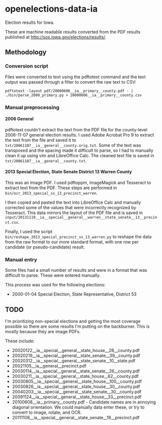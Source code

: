 # openelections-data-ia

Election results for Iowa.

These are machine readable results converted from the PDF results published at http://sos.iowa.gov/elections/results/.

## Methodology

### Conversion script

Files were converted to text using the pdftotext command and the text output was passed through a filter to convert the raw text to CSV:

```
pdftotext -layout pdf/20000606__ia__primary__county.pdf - | ./bin/parse_2000_primary.py > 20000606__ia__primary__county.csv
```

### Manual preprocessing

#### 2006 General

pdftotext couldn't extract the text from the PDF file for the county-level 2006-11-07 general election results.  I used Adobe Acrobat Pro 9 to extract the text from the file and saved it to ``txt/20061107__ia__general__county.orig.txt``.  Some of the text was transposed and the spacing made it difficult to parse, so I had to manually clean it up using vim and LibreOffice Calc.  The cleaned text file is saved in ``txt/20061107__ia__general__county.txt``.

#### 2013 Special Election, State Senate District 13 Warren County

This was an Image PDF.  I used pdftoppm, ImageMagick and Tesseract to extract text from the PDF.  These steps are performed in ``bin/ocr_2013_special_ss_13_precinct_warren``.

I then copied and pasted the text into LibreOffice Calc and manually corrected some of the values that were incorrectly recognized by Tesseract.  This data mirrors the layout of the PDF file and is saved in ``input/20131119__ia__special__general__warren__state_senate__13__precinct.csv``.

Finally, I used the script ``bin/reshape_2013_special_precinct_ss_13_warren.py`` to reshape the data from the raw format to our more standard format, with one row per candidate (or pseudo-candidate) result. 

### Manual entry

Some files had a small number of results and were in a format that was difficult to parse.  These were entered manually.

This process was used for the following elections:

* 2000-01-04 Special Election, State Representative, District 53


## TODO

I'm prioritizing non-special elections and getting the most coverage possible so there are some results I'm putting on the backburner.  This is mostly because they are image PDFs. 

These include:

* 20020122__ia__special__general__state_house__28__county.pdf
* 20020219__ia__special__general__state_senate__39__county.pdf
* 20020312__ia__special__general__state_senate__10__state.pdf
* 20021105__ia__general__precinct.pdf
* 20030114__ia__special__general__state_senate__26__county.pdf
* 20030211__ia__special__general__state_house__62__county.pdf
* 20030805__ia__special__general__state_house__100__county.pdf
* 20030826__ia__special__general__state_house__30__county.pdf
* 20040203__ia__special__general__state_senate__30__county.pdf
* 20091124__ia__special__general__state_house__33__precinct.pdf
* 20100608__ia__primary__county.pdf - Candidate names are in annoying diagonal orientation.  We could manually data enter these, or try to convert to image, rotate, and OCR.
* 20111108__ia__special__general__state_senate__18__precinct.pdf
